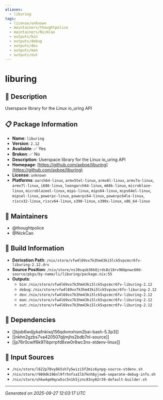```yaml
---
aliases:
  - liburing
tags:
  - license/unknown
  - maintainers/thoughtpolice
  - maintainers/NickCao
  - outputs/bin
  - outputs/debug
  - outputs/dev
  - outputs/man
  - outputs/out
---
```


# liburing

## 📝 Description

Userspace library for the Linux io_uring API

## 📋 Package Information

- **Name**: `liburing`
- **Version**: `2.12`
- **Available**: ✅ Yes
- **Broken**: ✅ No
- **Description**: Userspace library for the Linux io_uring API
- **Homepage**: [https://github.com/axboe/liburing](https://github.com/axboe/liburing)
- **License**: `unknown`
- **Platforms**: `aarch64-linux`, `armv5tel-linux`, `armv6l-linux`, `armv7a-linux`, `armv7l-linux`, `i686-linux`, `loongarch64-linux`, `m68k-linux`, `microblaze-linux`, `microblazeel-linux`, `mips-linux`, `mips64-linux`, `mips64el-linux`, `mipsel-linux`, `powerpc-linux`, `powerpc64-linux`, `powerpc64le-linux`, `riscv32-linux`, `riscv64-linux`, `s390-linux`, `s390x-linux`, `x86_64-linux`
## 👥 Maintainers

- @thoughtpolice
- @NickCao


## 🔧 Build Information

- **Derivation Path**: `/nix/store/vfw4l69vx7k3hm43ki5lck5vpcmcr6fv-liburing-2.12.drv`
- **Source Position**: `/nix/store/ns30sqxb36k8jrds8z18rv96bpnwc60d-source/pkgs/by-name/li/liburing/package.nix:55`
- **Outputs**:
  - `bin`:  `/nix/store/vfw4l69vx7k3hm43ki5lck5vpcmcr6fv-liburing-2.12`
  - `debug`:  `/nix/store/vfw4l69vx7k3hm43ki5lck5vpcmcr6fv-liburing-2.12`
  - `dev`:  `/nix/store/vfw4l69vx7k3hm43ki5lck5vpcmcr6fv-liburing-2.12`
  - `man`:  `/nix/store/vfw4l69vx7k3hm43ki5lck5vpcmcr6fv-liburing-2.12`
  - `out`:  `/nix/store/vfw4l69vx7k3hm43ki5lck5vpcmcr6fv-liburing-2.12`

## 🔗 Dependencies

- [[bjsb6wdjykafnkixq156qdvmxhsm2bai-bash-5.3p3]]
- [[nkhn2gzbs7va420507qljmjhs2bdb7nl-source]]
- [[p76r0cwlf6k97ibprrpfd8xw0r8wc3nx-stdenv-linux]]

## 📁 Input Sources

- `/nix/store/l622p70vy8k5sh7y5wizi5f2mic6ynpg-source-stdenv.sh`
- `/nix/store/r989dk196nl9frhnfsa1lb7knhbyjxw6-separate-debug-info.sh`
- `/nix/store/shkw4qm9qcw5sc5n1k5jznc83ny02r39-default-builder.sh`

---
*Generated on 2025-09-27 12:03:17 UTC*
